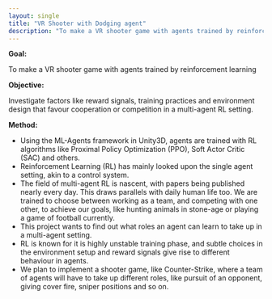 ```yaml
---
layout: single
title: "VR Shooter with Dodging agent"
description: "To make a VR shooter game with agents trained by reinforcement learning"
---
```


**Goal:**

To make a VR shooter game with agents trained by reinforcement learning

**Objective:**

Investigate factors like reward signals, training practices and environment design that favour cooperation or competition in a multi-agent RL setting.

**Method:**

- Using the ML-Agents framework in Unity3D, agents are trained with RL algorithms like Proximal Policy Optimization (PPO), Soft Actor Critic (SAC) and others.
- Reinforcement Learning (RL) has mainly looked upon the single agent setting, akin to a control system.
- The field of multi-agent RL is nascent, with papers being published nearly every day. This draws parallels with daily human life too. We are trained to choose between working as a team, and competing with one other, to achieve our goals, like hunting animals in stone-age or playing a game of football currently.
- This project wants to find out what roles an agent can learn to take up in a multi-agent setting.
- RL is known for it is highly unstable training phase, and subtle choices in the environment setup and reward signals give rise to different behaviour in agents.
- We plan to implement a shooter game, like Counter-Strike, where a team of agents will have to take up different roles, like pursuit of an opponent, giving cover fire, sniper positions and so on.